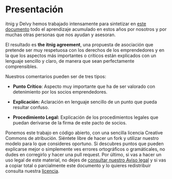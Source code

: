 # Presentación

itnig y Delvy hemos trabajado intensamente para sintetizar en [este documento](../master/theitnigagreement.md) todo el aprendizaje acumulado en estos años por nosotros y por muchas otras personas que nos ayudan y asesoran.

El resultado es **the itnig agreement**, una propuesta de asociación que pretende ser muy respetuosa con los derechos de los emprendedores y en la que los aspectos más importantes o críticos están explicados con un lenguaje sencillo y claro, de manera que sean perfectamente comprensibles.

Nuestros comentarios pueden ser de tres tipos:

- **Punto Crítico**: Aspecto muy importante que ha de ser valorado con detenimiento por los socios emprendedores.

- **Explicación:** Aclaración en lenguaje sencillo de un punto que pueda resultar confuso.

- **Procedimiento Legal:** Explicación de los procedimientos legales que puedan derivarse de la firma de este pacto de socios.

Ponemos este trabajo en código abierto, con una sencilla licencia
Creative Commons de atribución. Siéntete libre de hacer un fork y
utilizar nuestro modelo para lo que consideres oportuno. Si descubres
puntos que pueden explicarse mejor o simplemente ves errores
ortográficos o gramáticales, no dudes en corregirlo y hacer una pull request. Por último, si vas a hacer un uso legal de este material, no dejes de [consultar nuestro Aviso legal](../master/avisolegal.md) y si vas a copiar total o parcialmente este documento y lo quieres redistribuir consulta nuestra [licencia](../master/license.md).
